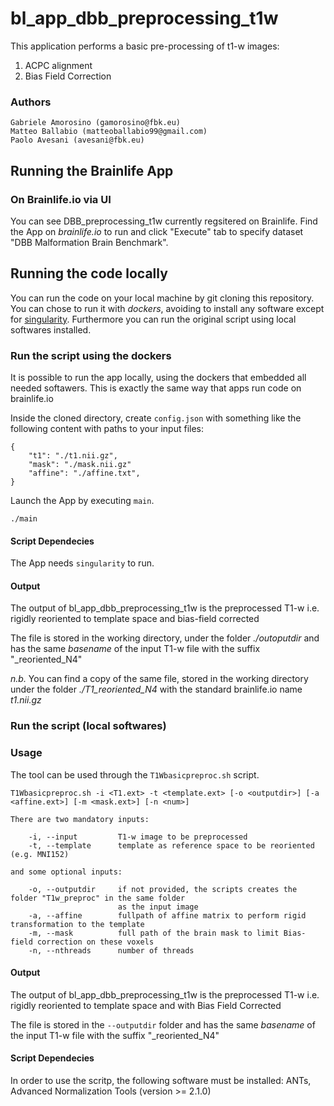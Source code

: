 # bl_app_dbb_preprocessing_t1w

This application performs a basic pre-processing of t1-w images:

1. ACPC alignment
2. Bias Field Correction

### Authors

    Gabriele Amorosino (gamorosino@fbk.eu)
    Matteo Ballabio (matteoballabio99@gmail.com)
    Paolo Avesani (avesani@fbk.eu)

## Running the Brainlife App




### On Brainlife.io via UI

You can see DBB_preprocessing_t1w currently regsitered on Brainlife. Find the App on _brainlife.io_ to run and click "Execute" tab to specify dataset "DBB Malformation Brain Benchmark".

## Running the code locally

You can run the code on your local machine by git cloning this repository. You can chose to run it with _dockers_, avoiding to install any software except for [singularity](https://sylabs.io/). Furthermore you can run the original script using local softwares installed.

### Run the script using the dockers

It is possible to run the app locally, using the dockers that embedded all needed softawers. This is exactly the same way that apps run code on brainlife.io

Inside the cloned directory, create `config.json` with something like the following content with paths to your input files:
```
{   
    "t1": "./t1.nii.gz",
    "mask": "./mask.nii.gz"
    "affine": "./affine.txt",
}
```

Launch the App by executing `main`.
```
./main
```
#### Script Dependecies

The App needs   `singularity` to run.

#### Output

The output of bl_app_dbb_preprocessing_t1w is the preprocessed T1-w i.e. rigidly reoriented to template space and  bias-field corrected         

The file is stored in the working directory, under the folder _./outoputdir_ and has the same *basename* of the input T1-w file with the suffix "_reoriented_N4"

*n.b.* You can find a copy of the same file, stored in the working directory under the folder _./T1_reoriented_N4_ with the standard brainlife.io name _t1.nii.gz_


### Run the script (local softwares) 

### Usage

The tool can be used through the `T1Wbasicpreproc.sh` script.

```
T1Wbasicpreproc.sh -i <T1.ext> -t <template.ext> [-o <outputdir>] [-a <affine.ext>] [-m <mask.ext>] [-n <num>]

There are two mandatory inputs:
    
	-i, --input         T1-w image to be preprocessed    
	-t, --template      template as reference space to be reoriented (e.g. MNI152)
   
and some optional inputs:

	-o, --outputdir     if not provided, the scripts creates the folder "T1w_preproc" in the same folder 
	                    as the input image
	-a, --affine        fullpath of affine matrix to perform rigid transformation to the template
	-m, --mask          full path of the brain mask to limit Bias-field correction on these voxels     
	-n, --nthreads      number of threads
```

#### Output

The output of bl_app_dbb_preprocessing_t1w is the preprocessed T1-w i.e. rigidly reoriented to template space and with Bias Field Corrected         

The file is stored in the `--outputdir` folder and has the same *basename* of the input T1-w file with the suffix "_reoriented_N4"

####  Script Dependecies

In order to use the scritp, the following software must be installed:
ANTs, Advanced Normalization Tools (version >= 2.1.0)
